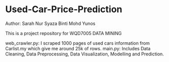 # Used-Car-Price-Prediction
Author: Sarah Nur Syaza Binti Mohd Yunos

This is a project repository for WQD7005 DATA MINING

web_crawler.py: I scraped 1000 pages of used cars information from Carlist.my which give me around 25k of rows.
main.py: Includes Data Cleaning, Data Preprocessing, Data Visualization, Modelling and Prediction.
